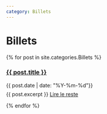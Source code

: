 ```yaml
---
category: Billets
---
```



<h1>Billets</h1>
<div class="posts">
  {% for post in site.categories.Billets %}
  <article class="post">

   <h3 style="margin-bottom:0">
   
   <a href="{{ site.baseurl }}{{ post.url }}">{{ post.title }}</a>
      </h3>
      <div class="date">
        {{ post.date | date: "%Y-%m-%d"}}
      </div>
          <p style="margin-top: .5em;">
        {{ post.excerpt }} <a href="{{ site.baseurl }}{{ post.url }}" class="read-more"><span class="fa fa-arrow-right"></span> Lire le reste</a>
      </p>

  </article>
    
  {% endfor %}
</div>
